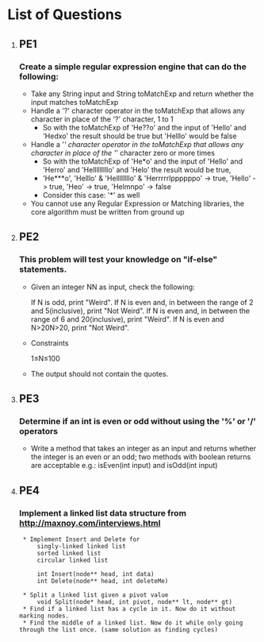 # List of Questions

1. ## PE1
	### Create a simple regular expression engine that can do the following:
	* Take any String input and String toMatchExp and return whether the input matches toMatchExp
	* Handle a '?' character operator in the toMatchExp that allows any character in place of the '?' character, 1 to 1
		* So with the toMatchExp of 'He??o' and the input of 'Hello' and 'Hedxo' the result should be true but 'Helllo' would be false
	* Handle a '*' character operator in the toMatchExp that allows any character in place of the '*' character zero or more times
		* So with the toMatchExp of 'He*o' and the input of 'Hello' and 'Herro' and 'Helllllllllo' and 'Helo' the result would be true,
		* 'He***o', 'Helllo' & 'Hellllllllo' & 'Herrrrrlppppppo' -> true, 'Hello' -> true, 'Heo' -> true, 'Helmnpo' -> false
		* Consider this case: '*' as well
	* You cannot use any Regular Expression or Matching libraries, the core algorithm must be written from ground up

2. ## PE2
	### This problem will test your knowledge on "if-else" statements.
	* Given an integer NN as input, check the following:

		If N is odd, print "Weird".
		If N is even and, in between the range of 2 and 5(inclusive), print "Not Weird".
		If N is even and, in between the range of 6 and 20(inclusive), print "Weird".
		If N is even and N>20N>20, print "Not Weird".

	* Constraints

		1≤N≤100

	* The output should not contain the quotes.

3. ## PE3
	### Determine if an int is even or odd without using the '%' or '/' operators
	* Write a method that takes an integer as an input and returns whether the integer is an even or an odd; two methods with boolean returns are acceptable
	 e.g.: isEven(int input) and isOdd(int input)

4. ## PE4
	### Implement a linked list data structure from http://maxnoy.com/interviews.html
		* Implement Insert and Delete for
			singly-linked linked list
			sorted linked list
			circular linked list

			int Insert(node** head, int data)
			int Delete(node** head, int deleteMe)
		
		* Split a linked list given a pivot value
			void Split(node* head, int pivot, node** lt, node** gt)
		* Find if a linked list has a cycle in it. Now do it without marking nodes.
		* Find the middle of a linked list. Now do it while only going through the list once. (same solution as finding cycles)